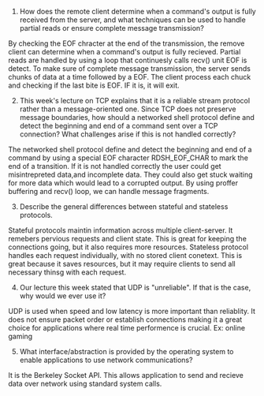 1. How does the remote client determine when a command's output is fully received from the server, and what techniques can be used to handle partial reads or ensure complete message transmission?

By checking the EOF chracter at the end of the transmission, the remove client can determine when a command's output is fully recieved. Partial reads are handled by using a loop that continuesly calls recv() unit EOF is detect. To make sure of complete message transmission, the server sends chunks of data at a time followed by a EOF. The client process each chuck and checking if the last bite is EOF. IF it is, it will exit. 

2. This week's lecture on TCP explains that it is a reliable stream protocol rather than a message-oriented one. Since TCP does not preserve message boundaries, how should a networked shell protocol define and detect the beginning and end of a command sent over a TCP connection? What challenges arise if this is not handled correctly?

The networked shell protocol define and detect the beginning and end of a command by using a special EOF character RDSH_EOF_CHAR to mark the end of a transition. If it is not handled correctly the user could get misintrepreted data,and incomplete data. They could also get stuck waiting for more data which would lead to a corrupted output. By using proffer buffering and recv() loop, we can handle message fragments. 

3. Describe the general differences between stateful and stateless protocols.

Stateful protocols maintin information across multiple client-server. It remebers pervious requests and client state. This is great for keeping the connections going, but it also requires more resources. Stateless protocol handles each request individually, with no stored client conetext. This is great because it saves resources, but it may require clients to send all necessary thinsg with each request. 

4. Our lecture this week stated that UDP is "unreliable". If that is the case, why would we ever use it?

UDP is used when speed and low latency is more important than reliablity. It does not ensure packet order or establish connections making it a great choice for applications where real time performence is crucial.  Ex: online gaming

5. What interface/abstraction is provided by the operating system to enable applications to use network communications?

It is the Berkeley Socket API. This allows application to send and recieve data over network using standard system calls. 